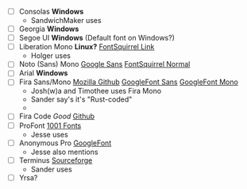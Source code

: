- [ ] Consolas **Windows**
	- SandwichMaker uses
- [ ] Georgia **Windows**
- [ ] Segoe UI **Windows** (Default font on Windows?)
- [ ] Liberation Mono **Linux?** [FontSquirrel Link](https://www.fontsquirrel.com/fonts/liberation-mono)
	- Holger uses
- [ ] Noto (Sans) Mono [Google Sans](https://fonts.google.com/noto/specimen/Noto+Sans+Mono) [FontSquirrel Normal](https://www.fontsquirrel.com/fonts/noto-mono)
- [ ] Arial **Windows**
- [ ] Fira Sans/Mono [Mozilla Github](https://github.com/mozilla/Fira) [GoogleFont Sans](https://fonts.google.com/specimen/Fira+Sans) [GoogleFont Mono](https://fonts.google.com/specimen/Fira+Mono)
	- Josh(w)a and Timothee uses Fira Mono
	- Sander say's it's "Rust-coded"
	- 
- [ ] Fira Code *Good* [Github](https://github.com/tonsky/FiraCode)
- [ ] ProFont [1001 Fonts](https://www.1001fonts.com/profontwindows-font.html)
	- Jesse uses
- [ ] Anonymous Pro [GoogleFont](https://fonts.google.com/specimen/Anonymous+Pro)
	- Jesse also mentions
- [ ] Terminus [Sourceforge](https://terminus-font.sourceforge.net/)
	- Sander uses
- [ ] Yrsa?